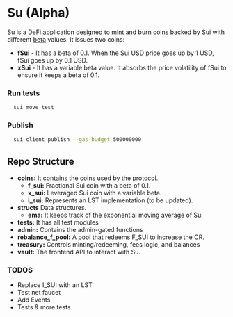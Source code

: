 # Su (Alpha)

Su is a DeFi application designed to mint and burn coins backed by Sui with different [beta](<https://www.wikiwand.com/en/Greeks_(finance)>) values. It issues two coins:

- **fSui** - It has a beta of 0.1. When the Sui USD price goes up by 1 USD, fSui goes up by 0.1 USD.
- **xSui** - It has a variable beta value. It absorbs the price volatility of fSui to ensure it keeps a beta of 0.1.

### Run tests

```bash
  sui move test
```

### Publish

```bash
  sui client publish --gas-budget 500000000
```

## Repo Structure

- **coins:** It contains the coins used by the protocol.
  - **f_sui:** Fractional Sui coin with a beta of 0.1.
  - **x_sui:** Leveraged Sui coin with a variable beta.
  - **i_sui:** Represents an LST implementation (to be updated).
- **structs** Data structures.
  - **ema:** It keeps track of the exponential moving average of Sui
- **tests:** It has all test modules
- **admin:** Contains the admin-gated functions
- **rebalance_f_pool:** A pool that redeems F_SUI to increase the CR.
- **treasury:** Controls minting/redeeming, fees logic, and balances
- **vault:** The frontend API to interact with Su.

### TODOS

- Replace I_SUI with an LST
- Test net faucet
- Add Events
- Tests & more tests
